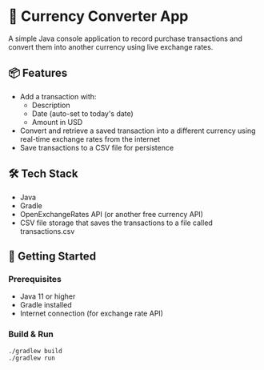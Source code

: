 # 💱 Currency Converter App

A simple Java console application to record purchase transactions and convert them into another currency using live exchange rates.

## 📦 Features

- Add a transaction with:
  - Description
  - Date (auto-set to today's date)
  - Amount in USD
- Convert and retrieve a saved transaction into a different currency using real-time exchange rates from the internet
- Save transactions to a CSV file for persistence

## 🛠️ Tech Stack

- Java
- Gradle
- OpenExchangeRates API (or another free currency API)
- CSV file storage that saves the transactions to a file called transactions.csv

## 🚀 Getting Started

### Prerequisites

- Java 11 or higher
- Gradle installed
- Internet connection (for exchange rate API)

### Build & Run

```bash
./gradlew build
./gradlew run
